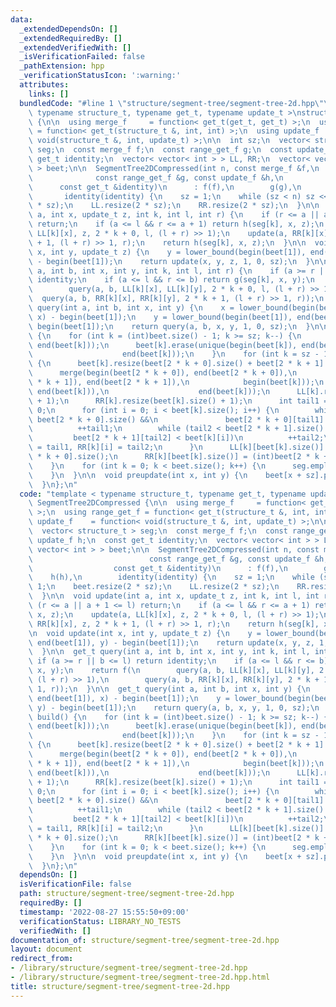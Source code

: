 ```yaml
---
data:
  _extendedDependsOn: []
  _extendedRequiredBy: []
  _extendedVerifiedWith: []
  _isVerificationFailed: false
  _pathExtension: hpp
  _verificationStatusIcon: ':warning:'
  attributes:
    links: []
  bundledCode: "#line 1 \"structure/segment-tree/segment-tree-2d.hpp\"\ntemplate <\
    \ typename structure_t, typename get_t, typename update_t >\nstruct SegmentTree2DCompressed\
    \ {\n\n  using merge_f     = function< get_t(get_t, get_t) >;\n  using range_get_f\
    \ = function< get_t(structure_t &, int, int) >;\n  using update_f    = function<\
    \ void(structure_t &, int, update_t) >;\n\n  int sz;\n  vector< structure_t >\
    \ seg;\n  const merge_f f;\n  const range_get_f g;\n  const update_f h;\n  const\
    \ get_t identity;\n  vector< vector< int > > LL, RR;\n  vector< vector< int >\
    \ > beet;\n\n  SegmentTree2DCompressed(int n, const merge_f &f,\n            \
    \              const range_get_f &g, const update_f &h,\n                    \
    \      const get_t &identity)\n      : f(f),\n        g(g),\n        h(h),\n \
    \       identity(identity) {\n    sz = 1;\n    while (sz < n) sz <<= 1;\n    beet.resize(2\
    \ * sz);\n    LL.resize(2 * sz);\n    RR.resize(2 * sz);\n  }\n\n  void update(int\
    \ a, int x, update_t z, int k, int l, int r) {\n    if (r <= a || a + 1 <= l)\
    \ return;\n    if (a <= l && r <= a + 1) return h(seg[k], x, z);\n    update(a,\
    \ LL[k][x], z, 2 * k + 0, l, (l + r) >> 1);\n    update(a, RR[k][x], z, 2 * k\
    \ + 1, (l + r) >> 1, r);\n    return h(seg[k], x, z);\n  }\n\n  void update(int\
    \ x, int y, update_t z) {\n    y = lower_bound(begin(beet[1]), end(beet[1]), y)\
    \ - begin(beet[1]);\n    return update(x, y, z, 1, 0, sz);\n  }\n\n  get_t query(int\
    \ a, int b, int x, int y, int k, int l, int r) {\n    if (a >= r || b <= l) return\
    \ identity;\n    if (a <= l && r <= b) return g(seg[k], x, y);\n    return f(\n\
    \        query(a, b, LL[k][x], LL[k][y], 2 * k + 0, l, (l + r) >> 1),\n      \
    \  query(a, b, RR[k][x], RR[k][y], 2 * k + 1, (l + r) >> 1, r));\n  }\n\n  get_t\
    \ query(int a, int b, int x, int y) {\n    x = lower_bound(begin(beet[1]), end(beet[1]),\
    \ x) - begin(beet[1]);\n    y = lower_bound(begin(beet[1]), end(beet[1]), y) -\
    \ begin(beet[1]);\n    return query(a, b, x, y, 1, 0, sz);\n  }\n\n  void build()\
    \ {\n    for (int k = (int)beet.size() - 1; k >= sz; k--) {\n      sort(begin(beet[k]),\
    \ end(beet[k]));\n      beet[k].erase(unique(begin(beet[k]), end(beet[k])),\n\
    \                    end(beet[k]));\n    }\n    for (int k = sz - 1; k > 0; k--)\
    \ {\n      beet[k].resize(beet[2 * k + 0].size() + beet[2 * k + 1].size());\n\
    \      merge(begin(beet[2 * k + 0]), end(beet[2 * k + 0]),\n            begin(beet[2\
    \ * k + 1]), end(beet[2 * k + 1]),\n            begin(beet[k]));\n      beet[k].erase(unique(begin(beet[k]),\
    \ end(beet[k])),\n                    end(beet[k]));\n      LL[k].resize(beet[k].size()\
    \ + 1);\n      RR[k].resize(beet[k].size() + 1);\n      int tail1 = 0, tail2 =\
    \ 0;\n      for (int i = 0; i < beet[k].size(); i++) {\n        while (tail1 <\
    \ beet[2 * k + 0].size() &&\n               beet[2 * k + 0][tail1] < beet[k][i])\n\
    \          ++tail1;\n        while (tail2 < beet[2 * k + 1].size() &&\n      \
    \         beet[2 * k + 1][tail2] < beet[k][i])\n          ++tail2;\n        LL[k][i]\
    \ = tail1, RR[k][i] = tail2;\n      }\n      LL[k][beet[k].size()] = (int)beet[2\
    \ * k + 0].size();\n      RR[k][beet[k].size()] = (int)beet[2 * k + 1].size();\n\
    \    }\n    for (int k = 0; k < beet.size(); k++) {\n      seg.emplace_back(structure_t(beet[k].size()));\n\
    \    }\n  }\n\n  void preupdate(int x, int y) {\n    beet[x + sz].push_back(y);\n\
    \  }\n};\n"
  code: "template < typename structure_t, typename get_t, typename update_t >\nstruct\
    \ SegmentTree2DCompressed {\n\n  using merge_f     = function< get_t(get_t, get_t)\
    \ >;\n  using range_get_f = function< get_t(structure_t &, int, int) >;\n  using\
    \ update_f    = function< void(structure_t &, int, update_t) >;\n\n  int sz;\n\
    \  vector< structure_t > seg;\n  const merge_f f;\n  const range_get_f g;\n  const\
    \ update_f h;\n  const get_t identity;\n  vector< vector< int > > LL, RR;\n  vector<\
    \ vector< int > > beet;\n\n  SegmentTree2DCompressed(int n, const merge_f &f,\n\
    \                          const range_get_f &g, const update_f &h,\n        \
    \                  const get_t &identity)\n      : f(f),\n        g(g),\n    \
    \    h(h),\n        identity(identity) {\n    sz = 1;\n    while (sz < n) sz <<=\
    \ 1;\n    beet.resize(2 * sz);\n    LL.resize(2 * sz);\n    RR.resize(2 * sz);\n\
    \  }\n\n  void update(int a, int x, update_t z, int k, int l, int r) {\n    if\
    \ (r <= a || a + 1 <= l) return;\n    if (a <= l && r <= a + 1) return h(seg[k],\
    \ x, z);\n    update(a, LL[k][x], z, 2 * k + 0, l, (l + r) >> 1);\n    update(a,\
    \ RR[k][x], z, 2 * k + 1, (l + r) >> 1, r);\n    return h(seg[k], x, z);\n  }\n\
    \n  void update(int x, int y, update_t z) {\n    y = lower_bound(begin(beet[1]),\
    \ end(beet[1]), y) - begin(beet[1]);\n    return update(x, y, z, 1, 0, sz);\n\
    \  }\n\n  get_t query(int a, int b, int x, int y, int k, int l, int r) {\n   \
    \ if (a >= r || b <= l) return identity;\n    if (a <= l && r <= b) return g(seg[k],\
    \ x, y);\n    return f(\n        query(a, b, LL[k][x], LL[k][y], 2 * k + 0, l,\
    \ (l + r) >> 1),\n        query(a, b, RR[k][x], RR[k][y], 2 * k + 1, (l + r) >>\
    \ 1, r));\n  }\n\n  get_t query(int a, int b, int x, int y) {\n    x = lower_bound(begin(beet[1]),\
    \ end(beet[1]), x) - begin(beet[1]);\n    y = lower_bound(begin(beet[1]), end(beet[1]),\
    \ y) - begin(beet[1]);\n    return query(a, b, x, y, 1, 0, sz);\n  }\n\n  void\
    \ build() {\n    for (int k = (int)beet.size() - 1; k >= sz; k--) {\n      sort(begin(beet[k]),\
    \ end(beet[k]));\n      beet[k].erase(unique(begin(beet[k]), end(beet[k])),\n\
    \                    end(beet[k]));\n    }\n    for (int k = sz - 1; k > 0; k--)\
    \ {\n      beet[k].resize(beet[2 * k + 0].size() + beet[2 * k + 1].size());\n\
    \      merge(begin(beet[2 * k + 0]), end(beet[2 * k + 0]),\n            begin(beet[2\
    \ * k + 1]), end(beet[2 * k + 1]),\n            begin(beet[k]));\n      beet[k].erase(unique(begin(beet[k]),\
    \ end(beet[k])),\n                    end(beet[k]));\n      LL[k].resize(beet[k].size()\
    \ + 1);\n      RR[k].resize(beet[k].size() + 1);\n      int tail1 = 0, tail2 =\
    \ 0;\n      for (int i = 0; i < beet[k].size(); i++) {\n        while (tail1 <\
    \ beet[2 * k + 0].size() &&\n               beet[2 * k + 0][tail1] < beet[k][i])\n\
    \          ++tail1;\n        while (tail2 < beet[2 * k + 1].size() &&\n      \
    \         beet[2 * k + 1][tail2] < beet[k][i])\n          ++tail2;\n        LL[k][i]\
    \ = tail1, RR[k][i] = tail2;\n      }\n      LL[k][beet[k].size()] = (int)beet[2\
    \ * k + 0].size();\n      RR[k][beet[k].size()] = (int)beet[2 * k + 1].size();\n\
    \    }\n    for (int k = 0; k < beet.size(); k++) {\n      seg.emplace_back(structure_t(beet[k].size()));\n\
    \    }\n  }\n\n  void preupdate(int x, int y) {\n    beet[x + sz].push_back(y);\n\
    \  }\n};\n"
  dependsOn: []
  isVerificationFile: false
  path: structure/segment-tree/segment-tree-2d.hpp
  requiredBy: []
  timestamp: '2022-08-27 15:55:50+09:00'
  verificationStatus: LIBRARY_NO_TESTS
  verifiedWith: []
documentation_of: structure/segment-tree/segment-tree-2d.hpp
layout: document
redirect_from:
- /library/structure/segment-tree/segment-tree-2d.hpp
- /library/structure/segment-tree/segment-tree-2d.hpp.html
title: structure/segment-tree/segment-tree-2d.hpp
---
```

